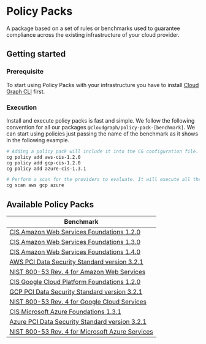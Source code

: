 # Policy Packs

A package based on a set of rules or benchmarks used to guarantee compliance across the existing infrastructure of your cloud provider.

## Getting started

### Prerequisite

To start using Policy Packs with your infrastructure you have to install [Cloud Graph CLI](https://docs.cloudgraph.dev/quick-start) first.

### Execution

Install and execute policy packs is fast and simple. We follow the following convention for all our packages `@cloudgraph/policy-pack-[benchmark]`. We can start using policies just passing the name of the benchmark as it shows in the following example.

```bash
# Adding a policy pack will include it into the CG configuration file.
cg policy add aws-cis-1.2.0
cg policy add gcp-cis-1.2.0
cg policy add azure-cis-1.3.1

# Perform a scan for the providers to evaluate. It will execute all the configured policies.
cg scan aws gcp azure
```

## Available Policy Packs

| Benchmark |
| ---------------------------
| [CIS Amazon Web Services Foundations 1.2.0](https://www.npmjs.com/package/@cloudgraph/policy-pack-aws-cis-1.2.0)         |
| [CIS Amazon Web Services Foundations 1.3.0](https://www.npmjs.com/package/@cloudgraph/policy-pack-aws-cis-1.3.0)         |
| [CIS Amazon Web Services Foundations 1.4.0](https://www.npmjs.com/package/@cloudgraph/policy-pack-aws-cis-1.4.0)         |
| [AWS PCI Data Security Standard version 3.2.1](https://www.npmjs.com/package/@cloudgraph/policy-pack-aws-pci-dss-3.2.1)      |
| [NIST 800-53 Rev. 4 for Amazon Web Services](https://www.npmjs.com/package/@cloudgraph/policy-pack-aws-nist-800-53-rev4) |
| [CIS Google Cloud Platform Foundations 1.2.0](https://www.npmjs.com/package/@cloudgraph/policy-pack-gcp-cis-1.2.0)       |
| [GCP PCI Data Security Standard version 3.2.1](https://www.npmjs.com/package/@cloudgraph/policy-pack-gcp-pci-dss-3.2.1)   |
| [NIST 800-53 Rev. 4 for Google Cloud Services](https://www.npmjs.com/package/@cloudgraph/policy-pack-gcp-nist-800-53-rev4)   |
| [CIS Microsoft Azure Foundations 1.3.1](https://www.npmjs.com/package/@cloudgraph/policy-pack-azure-cis-1.3.1)           |
| [Azure PCI Data Security Standard version 3.2.1](https://www.npmjs.com/package/@cloudgraph/policy-pack-azure-pci-dss-3.2.1)   |
| [NIST 800-53 Rev. 4 for Microsoft Azure Services](https://www.npmjs.com/package/@cloudgraph/policy-pack-azure-nist-800-53-rev4)   |
